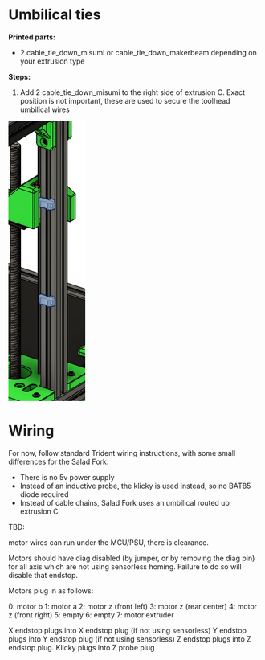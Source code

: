 
# Umbilical ties


**Printed parts:**
* 2 cable_tie_down_misumi or cable_tie_down_makerbeam depending on your extrusion type


**Steps:**
1. Add 2 cable_tie_down_misumi to the right side of extrusion C. Exact position is not important, these are used to secure the toolhead umbilical wires 

![](images/cable_tie_downs.png)


# Wiring

For now, follow standard Trident wiring instructions, with some small differences for the Salad Fork. 

* There is no 5v power supply
* Instead of an inductive probe, the klicky is used instead, so no BAT85 diode required
* Instead of cable chains, Salad Fork uses an umbilical routed up extrusion C
  
TBD:

motor wires can run under the MCU/PSU, there is clearance.

Motors should have diag disabled (by jumper, or by removing the diag pin) for all axis which are not using sensorless homing.  Failure to do so will disable that endstop.

Motors plug in as follows:

0: motor b
1: motor a
2: motor z (front left)
3: motor z (rear center)
4: motor z (front right)
5: empty
6: empty
7: motor extruder

X endstop plugs into X endstop plug (if not using sensorless)
Y endstop plugs into Y endstop plug (if not using sensorless)
Z endstop plugs into Z endstop plug.
Klicky plugs into Z probe plug

